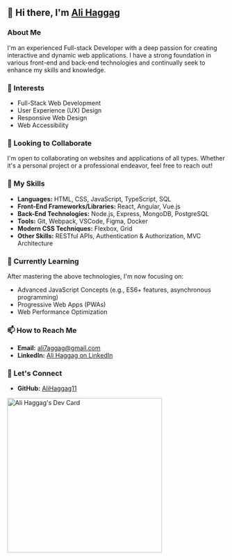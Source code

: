 ## 👋 Hi there, I'm [Ali Haggag](https://github.com/AliHaggag11)

### About Me
I'm an experienced Full-stack Developer with a deep passion for creating interactive and dynamic web applications. I have a strong foundation in various front-end and back-end technologies and continually seek to enhance my skills and knowledge.

### 👀 Interests
- Full-Stack Web Development
- User Experience (UX) Design
- Responsive Web Design
- Web Accessibility

### 💼 Looking to Collaborate
I'm open to collaborating on websites and applications of all types. Whether it's a personal project or a professional endeavor, feel free to reach out!

### 🚀 My Skills
- **Languages:** HTML, CSS, JavaScript, TypeScript, SQL
- **Front-End Frameworks/Libraries:** React, Angular, Vue.js
- **Back-End Technologies:** Node.js, Express, MongoDB, PostgreSQL
- **Tools:** Git, Webpack, VSCode, Figma, Docker
- **Modern CSS Techniques:** Flexbox, Grid
- **Other Skills:** RESTful APIs, Authentication & Authorization, MVC Architecture

### 🌱 Currently Learning
After mastering the above technologies, I'm now focusing on:
- Advanced JavaScript Concepts (e.g., ES6+ features, asynchronous programming)
- Progressive Web Apps (PWAs)
- Web Performance Optimization

### 📫 How to Reach Me
- **Email:** ali7aggag@gmail.com
- **LinkedIn:** [Ali Haggag on LinkedIn](https://www.linkedin.com/in/ali-haggag/)

### 💬 Let's Connect
- **GitHub:** [AliHaggag11](https://github.com/AliHaggag11)


<a href="https://app.daily.dev/alihaggag"><img src="https://api.daily.dev/devcards/v2/J6NVXuCfbaxaR0BlZ7CiE.png?type=default&r=hpe" width="356" alt="Ali Haggag's Dev Card"/></a>


<!---
AliHaggag11/AliHaggag11 is a ✨ special ✨ repository because its `README.md` (this file) appears on your GitHub profile.
You can click the Preview link to take a look at your changes.
--->
